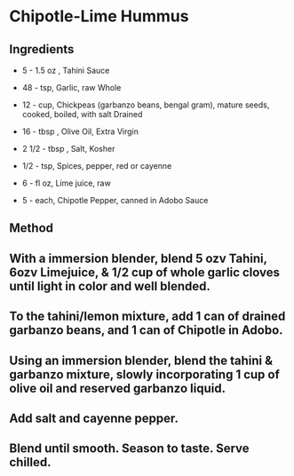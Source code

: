 # Chipotle-Lime Hummus

## Ingredients

- 5 - 1.5 oz , Tahini Sauce

- 48 - tsp, Garlic, raw Whole

- 12 - cup, Chickpeas (garbanzo beans, bengal gram), mature seeds, cooked, boiled, with salt Drained

- 16 - tbsp , Olive Oil, Extra Virgin

- 2 1/2 - tbsp , Salt, Kosher

- 1/2 - tsp, Spices, pepper, red or cayenne

- 6 - fl oz, Lime juice, raw

- 5 - each, Chipotle Pepper, canned in Adobo Sauce

## Method

With a immersion blender, blend 5 ozv Tahini, 6ozv Limejuice, & 1/2 cup of whole garlic cloves until light in color and well blended.
---
To the tahini/lemon mixture, add 1 can of drained garbanzo beans, and 1 can of Chipotle in Adobo.
---
Using an immersion blender, blend the tahini & garbanzo mixture, slowly incorporating 1 cup of olive oil and reserved garbanzo liquid.
---
Add salt and cayenne pepper.
---
Blend until smooth. Season to taste. Serve chilled.
---
